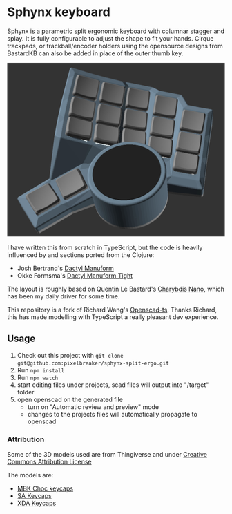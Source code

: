 # Sphynx keyboard

Sphynx is a parametric split ergonomic keyboard with columnar stagger and splay. It is fully configurable to adjust the shape to fit your hands. Cirque trackpads, or trackball/encoder holders using the opensource designs from BastardKB can also be added in place of the outer thumb key.

![Right side render](./img/right.png)

I have written this from scratch in TypeScript, but the code is heavily influenced by and sections ported from the Clojure:

- Josh Bertrand's [Dactyl Manuform](https://github.com/abstracthat/dactyl-manuform)
- Okke Formsma's [Dactyl Manuform Tight](https://github.com/okke-formsma/dactyl-manuform-tight/)

The layout is roughly based on Quentin Le Bastard's [Charybdis Nano](https://github.com/Bastardkb/Charybdis), which has been my daily driver for some time.

This repository is a fork of Richard Wang's [Openscad-ts](https://github.com/richardwa/openscad-ts). Thanks Richard, this has made modelling with TypeScript a really pleasant dev experience.

## Usage

1. Check out this project with `git clone git@github.com:pixelbreaker/sphynx-split-ergo.git`
2. Run `npm install`
3. Run `npm watch`
4. start editing files under projects, scad files will output into "/target" folder
5. open openscad on the generated file
   - turn on "Automatic review and preview" mode
   - changes to the projects files will automatically propagate to openscad

### Attribution

Some of the 3D models used are from Thingiverse and under [Creative Commons Attribution License](https://creativecommons.org/licenses/by-nc/4.0/)

The models are:

- [MBK Choc keycaps](https://www.thingiverse.com/thing:4564253)
- [SA Keycaps](https://www.thingiverse.com/thing:4283287)
- [XDA Keycaps](https://www.thingiverse.com/thing:4593219/files)
